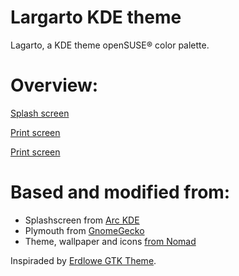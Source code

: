 # Largarto KDE theme
Lagarto, a KDE theme openSUSE® color palette. 

# Overview:
[Splash screen](https://s10.postimg.org/dvqid79sp/splash.png)

[Print screen](https://s10.postimg.org/e9ruchwdl/Screenshot_Lagarto1.png)

[Print screen](https://s10.postimg.org/aq5wmp1dl/Screenshot_Lagarto2.png)

# Based and modified from:
- Splashscreen from [Arc KDE](https://github.com/PapirusDevelopmentTeam/arc-kde)
- Plymouth from [GnomeGecko](https://plus.google.com/u/0/111682190684743279128/posts/6UjfioLwYeh?cfem=1)
- Theme, wallpaper and icons [from Nomad](https://github.com/nomad-desktop/nomad-plasma-look-and-feel)

Inspiraded by [Erdlowe GTK Theme](https://github.com/DarthWound/erdlowe-gtk-theme).
